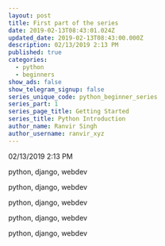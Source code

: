 ```yaml
---
layout: post
title: First part of the series
date: 2019-02-13T08:43:01.024Z
updated_date: 2019-02-13T08:43:00.000Z
description: 02/13/2019 2:13 PM
published: true
categories:
  - python
  - beginners
show_ads: false
show_telegram_signup: false
series_unique_code: python_beginner_series
series_part: 1
series_page_title: Getting Started
series_title: Python Introduction
author_name: Ranvir Singh
author_username: ranvir_xyz
---
```

02/13/2019 2:13 PM



python, django, webdev



python, django, webdev



python, django, webdev



python, django, webdev



python, django, webdev